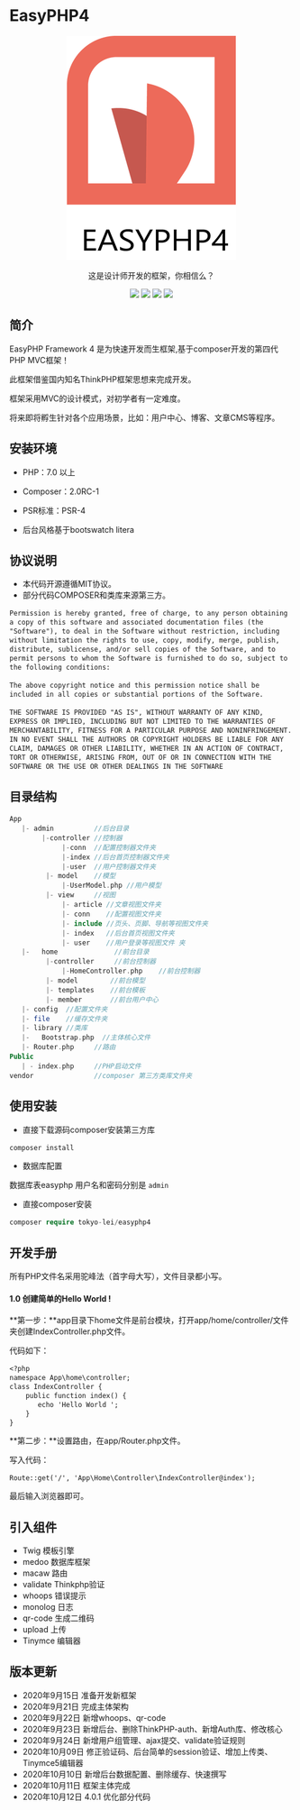 # EasyPHP4


<p align="center">
   <img src="https://raw.githubusercontent.com/Tokyo-Lei/EasyPHP4/master/Public/Home/img/logo.png">
</p>
<p align="center">
  这是设计师开发的框架，你相信么？
</p>

<p align="center">
<img src="https://img.shields.io/badge/version-4.0.0-green.svg">
<img src="https://img.shields.io/badge/php-7+-brightgreen.svg">
<img src="https://img.shields.io/badge/mysql-5+-orange.svg">
<img src="https://img.shields.io/badge/license-MIT-blue.svg">
</p>



## 简介

EasyPHP Framework 4 是为快速开发而生框架,基于composer开发的第四代PHP MVC框架！

此框架借鉴国内知名ThinkPHP框架思想来完成开发。

框架采用MVC的设计模式，对初学者有一定难度。

将来即将孵生针对各个应用场景，比如：用户中心、博客、文章CMS等程序。



## 安装环境


- PHP：7.0 以上

- Composer：2.0RC-1

- PSR标准：PSR-4

- 后台风格基于bootswatch litera

  

## 协议说明

- 本代码开源遵循MIT协议。
- 部分代码COMPOSER和类库来源第三方。

```
Permission is hereby granted, free of charge, to any person obtaining a copy of this software and associated documentation files (the "Software"), to deal in the Software without restriction, including without limitation the rights to use, copy, modify, merge, publish, distribute, sublicense, and/or sell copies of the Software, and to permit persons to whom the Software is furnished to do so, subject to the following conditions:

The above copyright notice and this permission notice shall be included in all copies or substantial portions of the Software.

THE SOFTWARE IS PROVIDED "AS IS", WITHOUT WARRANTY OF ANY KIND, EXPRESS OR IMPLIED, INCLUDING BUT NOT LIMITED TO THE WARRANTIES OF MERCHANTABILITY, FITNESS FOR A PARTICULAR PURPOSE AND NONINFRINGEMENT. IN NO EVENT SHALL THE AUTHORS OR COPYRIGHT HOLDERS BE LIABLE FOR ANY CLAIM, DAMAGES OR OTHER LIABILITY, WHETHER IN AN ACTION OF CONTRACT, TORT OR OTHERWISE, ARISING FROM, OUT OF OR IN CONNECTION WITH THE SOFTWARE OR THE USE OR OTHER DEALINGS IN THE SOFTWARE
```




## 目录结构
```php
App
   |- admin          //后台目录
        |-controller //控制器
             |-conn  //配置控制器文件夹
             |-index //后台首页控制器文件夹
             |-user  //用户控制器文件夹
         |- model    //模型
             |-UserModel.php //用户模型
         |- view     //视图
             |- article //文章视图文件夹
             |- conn    //配置视图文件夹
             |- include //页头、页脚、导航等视图文件夹
             |- index   //后台首页视图文件夹
             |- user    //用户登录等视图文件 夹
   |-	home              //前台目录
         |-controller     //前台控制器
             |-HomeController.php    //前台控制器
         |- model        //前台模型 
         |- templates    //前台模板
         |- member       //前台用户中心
   |- config  //配置文件夹
   |- file    //缓存文件夹 
   |- library //类库
   |-	Bootstrap.php  //主体核心文件
   |- Router.php     //路由
Public
   | - index.php     //PHP启动文件
vendor               //composer 第三方类库文件夹

```



## 使用安装


- 直接下载源码composer安装第三方库

```php
composer install
```

- 数据库配置

数据库表easyphp
用户名和密码分别是 `admin`

- 直接composer安装

```php
composer require tokyo-lei/easyphp4
```



## 开发手册

所有PHP文件名采用驼峰法（首字母大写），文件目录都小写。

#### 1.0 创建简单的Hello World !

**第一步：**app目录下home文件是前台模块，打开app/home/controller/文件夹创建IndexController.php文件。

代码如下：

```
<?php
namespace App\home\controller;
class IndexController {
    public function index() {
       echo 'Hello World ';
    }
}
```

**第二步：**设置路由，在app/Router.php文件。

写入代码：

```
Route::get('/', 'App\Home\Controller\IndexController@index');
```

最后输入浏览器即可。



## 引入组件

- Twig      模板引擎
- medoo     数据库框架
- macaw     路由
- validate  Thinkphp验证
- whoops    错误提示
- monolog   日志
- qr-code   生成二维码
- upload    上传
- Tinymce   编辑器



## 版本更新

- 2020年9月15日 准备开发新框架
- 2020年9月21日 完成主体架构
- 2020年9月22日 新增whoops、qr-code
- 2020年9月23日 新增后台、删除ThinkPHP-auth、新增Auth库、修改核心
- 2020年9月24日 新增用户组管理、ajax提交、validate验证规则
- 2020年10月09日 修正验证码、后台简单的session验证、增加上传类、Tinymce5编辑器
- 2020年10月10日 新增后台数据配置、删除缓存、快速撰写
- 2020年10月11日 框架主体完成
- 2020年10月12日 4.0.1 优化部分代码
